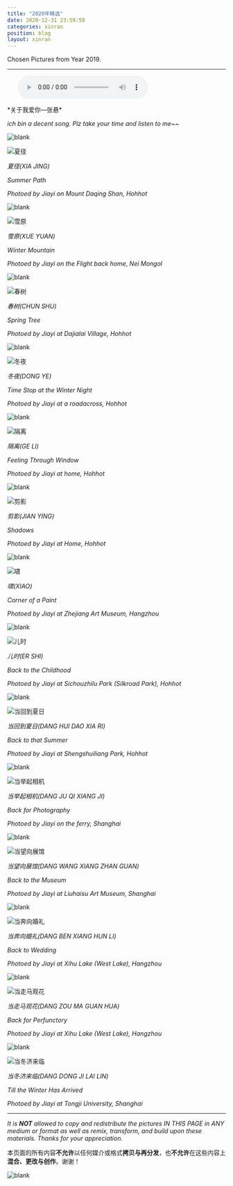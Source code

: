 ```yaml
---
title: "2020年精选"
date: 2020-12-31 23:59:59
categories: xinran
position: blog
layout: xinran
---
```


Chosen Pictures from Year 2019.

---

<ul class="list-inline text-center">
<audio controls="controls">
    <source src="http://music.163.com/song/media/outer/url?id=16435049.mp3" type="audio/ogg">
    <source src="http://music.163.com/song/media/outer/url?id=16435049.mp3" type="audio/mpeg">
<embed height="50" width="1500" src="http://music.163.com/song/media/outer/url?id=16435049.mp3" />
</audio>
</ul>
*关于我爱你—张悬*

*ich bin a decent song. Plz take your time and listen to me~~*

![blank](/assets/img/placeholder.png)

![夏径](https://s3.ax1x.com/2021/02/28/69lpR0.md.jpg)

*夏径(XIA JING)*

*Summer Path*

*Photoed by Jiayi on Mount Daqing Shan, Hohhot*


![blank](/assets/img/placeholder.png)

![雪原](https://s3.ax1x.com/2021/02/28/69lSGq.md.jpg)

*雪原(XUE YUAN)*

*Winter Mountain*

*Photoed by Jiayi on the Flight back home, Nei Mongol*


![blank](/assets/img/placeholder.png)

![春树](https://s3.ax1x.com/2021/02/28/69Q7xf.md.jpg)

*春树(CHUN SHU)*

*Spring Tree*

*Photoed by Jiayi at Dajialai Village, Hohhot*


![blank](/assets/img/placeholder.png)

![冬夜](https://s3.ax1x.com/2021/02/28/69QLqg.md.jpg)

*冬夜(DONG YE)*

*Time Stop at the Winter Night*

*Photoed by Jiayi at a roadacross, Hohhot*


![blank](/assets/img/placeholder.png)

![隔离](https://s3.ax1x.com/2021/02/28/69QTRP.md.jpg)

*隔离(GE LI)*

*Feeling Through Window*

*Photoed by Jiayi at home, Hohhot*

![blank](/assets/img/placeholder.png)

![剪影](https://s3.ax1x.com/2021/02/28/69QvIs.md.jpg)

*剪影(JIAN YING)*

*Shadows*

*Photoed by Jiayi at Home, Hohhot*

![blank](/assets/img/placeholder.png)

![啸](https://s3.ax1x.com/2021/02/28/69QbM8.md.jpg)

*啸(XIAO)*

*Corner of a Paint*

*Photoed by Jiayi at Zhejiang Art Museum, Hangzhou*

![blank](/assets/img/placeholder.png)

![儿时](https://s3.ax1x.com/2021/02/28/69QqsS.md.jpg)

*儿时(ER SHI)*

*Back to the Childhood*

*Photoed by Jiayi at Sichouzhilu Park (Silkroad Park), Hohhot*

![blank](/assets/img/placeholder.png)

![当回到夏日](https://s3.ax1x.com/2021/02/28/69Q4IA.md.jpg)

*当回到夏日(DANG HUI DAO XIA RI)*

*Back to that Summer*

*Photoed by Jiayi at Shengshuiliang Park, Hohhot*

![blank](/assets/img/placeholder.png)

![当举起相机](https://s3.ax1x.com/2021/02/28/69QoGt.md.jpg)

*当举起相机(DANG JU QI XIANG JI)*

*Back for Photography*

*Photoed by Jiayi on the ferry, Shanghai*

![blank](/assets/img/placeholder.png)

![当望向展馆](https://s3.ax1x.com/2021/02/28/69Qhad.md.jpg)

*当望向展馆(DANG WANG XIANG ZHAN GUAN)*

*Back to the Museum*

*Photoed by Jiayi at Liuhaisu Art Museum, Shanghai*

![blank](/assets/img/placeholder.png)

![当奔向婚礼](https://s3.ax1x.com/2021/02/28/69Qzin.md.jpg)

*当奔向婚礼(DANG BEN XIANG HUN LI)*

*Back to Wedding*

*Photoed by Jiayi at Xihu Lake (West Lake), Hangzhou*

![blank](/assets/img/placeholder.png)

![当走马观花](https://s3.ax1x.com/2021/02/28/69QfVH.md.jpg)

*当走马观花(DANG ZOU MA GUAN HUA)*

*Back for Perfunctory*

*Photoed by Jiayi at Xihu Lake (West Lake), Hangzhou*

![blank](/assets/img/placeholder.png)

![当冬济来临](https://s3.ax1x.com/2021/02/28/69QIPI.md.jpg)

*当冬济来临(DANG DONG JI LAI LIN)*

*Till the Winter Has Arrived*

*Photoed by Jiayi at Tongji University, Shanghai*

---

*It is **NOT** allowed to copy and redistribute the pictures IN THIS PAGE in ANY medium or format as well as remix, transform, and build upon these materials. Thanks for your appreciation.*

本页面的所有内容**不允许**以任何媒介或格式**拷贝与再分发**，也**不允许**在这些内容上**混合、更改与创作**。谢谢！

![blank](/assets/img/placeholder.png)
